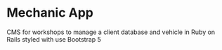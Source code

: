# Mechanic App

CMS for workshops to manage a client database and vehicle in Ruby on Rails styled with use Bootstrap 5
